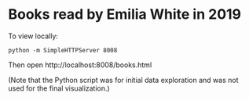 # Books read by Emilia White in 2019

To view locally:

```
python -m SimpleHTTPServer 8008
```

Then open http://localhost:8008/books.html

(Note that the Python script was for initial data exploration and was not used for the final visualization.)